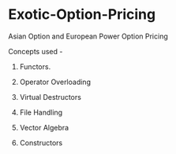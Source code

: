# Exotic-Option-Pricing
Asian Option and European Power Option Pricing

Concepts used -

1. Functors.

2. Operator Overloading

3. Virtual Destructors

4. File Handling

5. Vector Algebra

6. Constructors
